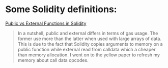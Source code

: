 # Some Solidity definitions:

[Public vs External Functions in Solidity](https://medium.com/@gus_tavo_guim/public-vs-external-functions-in-solidity-b46bcf0ba3ac)
 
>In a nutshell, public and external differs in terms of gas usage. The former use more than the latter when used with large arrays of data. This is due to the fact that Solidity copies arguments to memory on a public function while external read from calldata which a cheaper than memory allocation. I went on to the yellow paper to refresh my memory about call data opcodes.